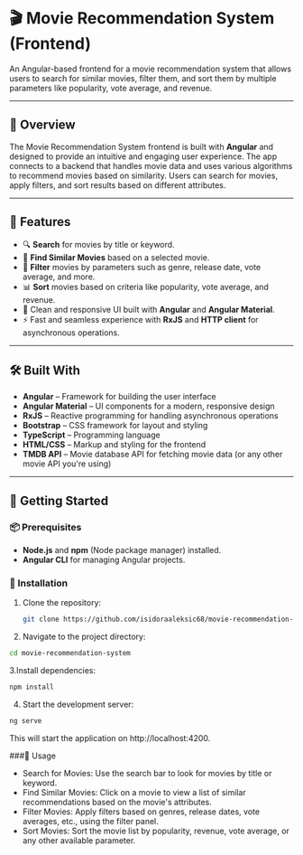 # 🎬 Movie Recommendation System (Frontend)

An Angular-based frontend for a movie recommendation system that allows users to search for similar movies, filter them, and sort them by multiple parameters like popularity, vote average, and revenue.

---

## 📌 Overview

The Movie Recommendation System frontend is built with **Angular** and designed to provide an intuitive and engaging user experience. The app connects to a backend that handles movie data and uses various algorithms to recommend movies based on similarity. Users can search for movies, apply filters, and sort results based on different attributes.

---

## 🚀 Features

- 🔍 **Search** for movies by title or keyword.  
- 🎥 **Find Similar Movies** based on a selected movie.  
- 🔄 **Filter** movies by parameters such as genre, release date, vote average, and more.  
- 📊 **Sort** movies based on criteria like popularity, vote average, and revenue.  
- 🎨 Clean and responsive UI built with **Angular** and **Angular Material**.  
- ⚡ Fast and seamless experience with **RxJS** and **HTTP client** for asynchronous operations.

---

## 🛠️ Built With

- **Angular** – Framework for building the user interface  
- **Angular Material** – UI components for a modern, responsive design  
- **RxJS** – Reactive programming for handling asynchronous operations  
- **Bootstrap** – CSS framework for layout and styling  
- **TypeScript** – Programming language  
- **HTML/CSS** – Markup and styling for the frontend  
- **TMDB API** – Movie database API for fetching movie data (or any other movie API you're using)

---

## 🧰 Getting Started

### 📦 Prerequisites

- **Node.js** and **npm** (Node package manager) installed.  
- **Angular CLI** for managing Angular projects.

### 🔧 Installation

1. Clone the repository:
   ```bash
   git clone https://github.com/isidoraaleksic68/movie-recommendation-frontend.git
2. Navigate to the project directory:
  ```bash
  cd movie-recommendation-system
  ```
3.Install dependencies:
  ```bash
  npm install
  ```
4. Start the development server:
  ```bash
  ng serve
  ```
This will start the application on http://localhost:4200.

###🎯 Usage
- Search for Movies: Use the search bar to look for movies by title or keyword.
- Find Similar Movies: Click on a movie to view a list of similar recommendations based on the movie's attributes.
- Filter Movies: Apply filters based on genres, release dates, vote averages, etc., using the filter panel.
- Sort Movies: Sort the movie list by popularity, revenue, vote average, or any other available parameter.



